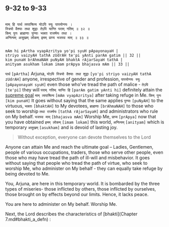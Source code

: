 ## 9-32 to 9-33


```shloka-sa

माम् हि पार्थ व्यपाश्रित्य योऽपि स्युः पापयोनयः ।
स्त्रियो वैश्याः तथा शूद्राः तेऽपि यान्ति पराम् गतिम् ॥ ३२ ॥
किम् पुनः ब्राह्मणाः पुण्याः भक्ता राजर्षयः तथा ।
अनित्यम् असुखम् लोकम् इमम् प्राप्य भजस्व माम् ॥ ३३ ॥

```
```shloka-sa-hk

mAm hi pArtha vyapAzritya yo'pi syuH pApayonayaH |
striyo vaizyAH tathA zUdrAH te'pi yAnti parAm gatim || 32 ||
kim punaH brAhmaNAH puNyAH bhaktA rAjarSayaH tathA |
anityam asukham lokam imam prApya bhajasva mAm || 33 ||

```
`पार्थ` `[pArtha]` Arjuna, `योऽपि स्त्रियो वैश्याः तथा शूद्राः` `[yo'pi striyo vaizyAH tathA zUdrAH]` anyone, irrespective of gender and profession, `पापयोनयः स्युः` `[pApayonayaH syuH]` even those who've tread the path of malice - `तेऽपि` `[te'pi]` they will `पराम् गतिम् यान्ति हि` `[parAm gatim yAnti hi]` definitely attain the 
[supreme goal](Moksha) `माम् व्यपाश्रित्य` `[mAm vyapAzritya]` after taking refuge in Me.
`किम् पुनः` `[kim punaH]` It goes without saying that the same applies `पुण्याः` `[puNyAH]` to the virtuous, `भक्ताः` `[bhaktAH]` to My devotees, `ब्राह्मणाः` `[brAhmaNAH]` to those who seek to worship `तथा राजर्षयः` `[tathA rAjarSayaH]` and administrators who rule on My behalf. `भजस्व माम्` `[bhajasva mAm]` Worship Me, `प्राप्य` `[prApya]` now that you have obtained `इमम् लोकम्` `[imam lokam]` this world, `अनित्यम्` `[anityam]` which is temporary `असुखम्` `[asukham]` and is devoid of lasting joy.


<a name='applnote_152'></a>
> Without exception, everyone can devote themselves to the Lord



Anyone can attain Me and reach the ultimate goal – Ladies, Gentlemen, people of various occupations, traders, those who serve other people, even those who may have tread the path of ill-will and misbehavior. It goes without saying that people who tread the path of virtue, who seek to worship Me, who administer on My behalf - they can equally take refuge by being devoted to Me. 

You, Arjuna, are here in this temporary world. It is bombarded by the three types of miseries- those inflicted by others, those inflicted by ourselves, those brought on by effects beyond our limits. Hence, it lacks peace.

You are here to administer on My behalf. Worship Me.

Next, the Lord describes the characteristics of 
[bhakti](Chapter 7.md#bhakti_a_defn)
:


